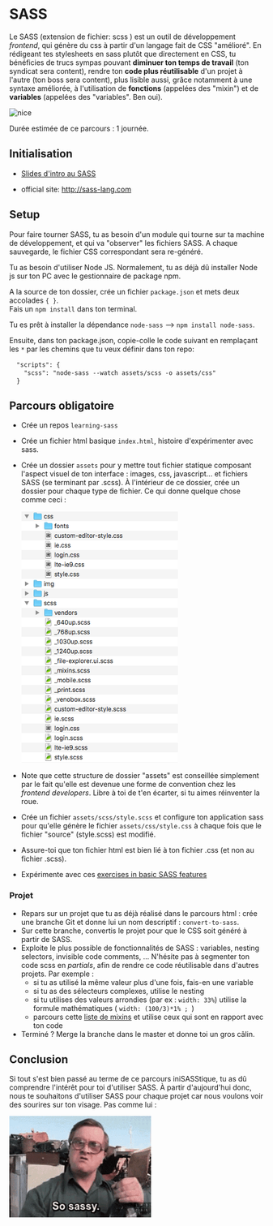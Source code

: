 # SASS

Le SASS (extension de fichier: scss ) est un outil de développement *frontend*, qui génère du css à partir d'un langage fait de CSS "amélioré". En rédigeant tes stylesheets en sass plutôt que directement en CSS, tu bénéficies de trucs sympas pouvant **diminuer ton temps de travail** (ton syndicat sera content), rendre ton **code plus réutilisable** d'un projet à l'autre (ton boss sera content), plus lisible aussi, grâce notamment à une syntaxe améliorée, à l'utilisation de **fonctions** (appelées des "mixin") et de **variables** (appelées des "variables". Ben oui).

![nice](images/nice.gif)



Durée estimée de ce parcours : 1 journée.



## Initialisation

- [Slides d'intro au SASS](https://docs.google.com/presentation/d/1GFK1HjajFu8Hc3rLt9iIiv9hrgcVEEvTnFQmEporFxk/edit#slide=id.g35ed75ccf_057)

- official site: http://sass-lang.com 



## Setup

Pour faire tourner SASS, tu as besoin d'un module qui tourne sur ta machine de développement, et qui va "observer" les fichiers SASS. A chaque sauvegarde, le fichier CSS correspondant sera re-généré.

Tu as besoin d'utiliser Node JS. Normalement, tu as déjà dû installer Node js sur ton PC avec le gestionnaire de package npm. 

A la source de ton dossier, crée un fichier `package.json` et mets deux accolades `{ }`.  
Fais un `npm install` dans ton terminal.  

Tu es prêt à installer la dépendance `node-sass` --> `npm install node-sass`. 

Ensuite, dans ton package.json, copie-colle le code suivant en remplaçant les `*` par les chemins que tu veux définir dans ton repo: 

```
  "scripts": {
    "scss": "node-sass --watch assets/scss -o assets/css"
  }
```


## Parcours obligatoire

- Crée un repos `learning-sass`

- Crée un fichier html basique `index.html`, histoire d'expérimenter avec sass.

- Crée un dossier `assets` pour y mettre tout fichier statique composant l'aspect visuel de ton interface : images, css, javascript... et fichiers SASS (se terminant par .scss). À l'intérieur de ce dossier, crée un dossier pour chaque type de fichier. Ce qui donne quelque chose comme ceci :

   ![assets-content](images/assets-content.png)

- Note que cette structure de dossier "assets" est conseillée simplement par le fait qu'elle est devenue une forme de convention chez les *frontend developers*. Libre à toi de t'en écarter, si tu aimes réinventer la roue.

- Crée un fichier `assets/scss/style.scss`  et configure ton application sass pour qu'elle génère le fichier  `assets/css/style.css` à chaque fois que le fichier "source" (style.scss) est modifié.

- Assure-toi que ton fichier html est bien lié à ton fichier .css (et non au fichier .scss).

- Expérimente avec ces [exercises in basic SASS features](https://gist.github.com/pixeline/dab8a29566b994453b8c681ed2b7ff2a)

### Projet 
- Repars sur un projet que tu as déjà réalisé dans le parcours html : crée une branche Git et donne lui un nom descriptif : `convert-to-sass`.
- Sur cette branche, convertis le projet pour que le CSS soit généré à partir de SASS. 
- Exploite le plus possible de fonctionnalités de SASS : variables, nesting selectors, invisible code comments,  ... N'hésite pas à segmenter ton code scss en *partials*, afin de rendre ce code réutilisable dans d'autres projets. Par exemple :  
    - si tu as utilisé la même valeur plus d'une fois, fais-en une variable
    - si tu as des sélecteurs complexes, utilise le nesting
    - si tu utilises des valeurs arrondies (par ex : `width: 33%`) utilise la formule mathématiques ( `width: (100/3)*1% ; `)
    - parcours cette [liste de mixins](http://gillesbertaux.com/andy/doc/#mixin-prefix) et utilise ceux qui sont en rapport avec ton code 
- Terminé ? Merge la branche dans le master et donne toi un gros câlin.

## Conclusion

Si tout s'est bien passé au terme de ce parcours iniSASStique, tu as dû comprendre l'intérêt pour toi d'utiliser SASS. À partir d'aujourd'hui donc, nous te souhaitons d'utiliser SASS pour chaque projet car nous voulons voir des sourires sur ton visage. Pas comme lui :

![sassy](images/sassy.gif)





